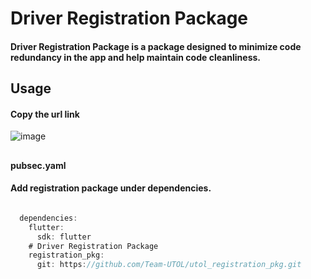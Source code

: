 # Driver Registration Package

#### **Driver Registration Package** is a package designed to minimize code redundancy in the app and help maintain code cleanliness.


## Usage

#### Copy the url link
![image](https://github.com/user-attachments/assets/f3acfd3c-a5ea-488b-81f1-b54596e2367f)
##

#### pubsec.yaml
#### Add registration package under dependencies.
````dart

  dependencies:
    flutter:
      sdk: flutter
    # Driver Registration Package
    registration_pkg:
      git: https://github.com/Team-UTOL/utol_registration_pkg.git

````


